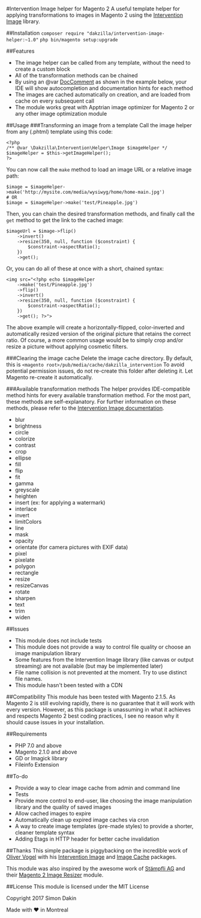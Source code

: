 #Intervention Image helper for Magento 2
A useful template helper for applying transformations to images in Magento 2 using the [Intervention Image](http://image.intervention.io) library.

##Installation
`composer require "dakzilla/intervention-image-helper:~1.0"`
`php bin/magento setup:upgrade`

##Features
+ The image helper can be called from any template, without the need to create a custom block
+ All of the transformation methods can be chained
+ By using an @var [DocComment](https://phpdoc.org/docs/latest/references/phpdoc/tags/var.html) as shown in the example below, your IDE will show autocompletion and documentation hints for each method
+ The images are cached automatically on creation, and are loaded from cache on every subsequent call
+ The module works great with Apptrian image optimizer for Magento 2 or any other image optimization module

##Usage
###Transforming an image from a template
Call the image helper from any (.phtml) template using this code:
```
<?php
/** @var \Dakzilla\Intervention\Helper\Image $imageHelper */
$imageHelper = $this->getImageHelper();
?>
```
You can now call the `make` method to load an image URL or a relative image path:
```
$image = $imageHelper->make('http://mysite.com/media/wysiwyg/home/home-main.jpg')
# OR
$image = $imageHelper->make('test/Pineapple.jpg')
```
Then, you can chain the desired transformation methods, and finally call the `get` method to get the link to the cached image:
```
$imageUrl = $image->flip()
    ->invert()
    ->resize(350, null, function ($constraint) {
        $constraint->aspectRatio();
    })
    ->get();
```
Or, you can do all of these at once with a short, chained syntax:
```
<img src="<?php echo $imageHelper
    ->make('test/Pineapple.jpg')
    ->flip()
    ->invert()
    ->resize(350, null, function ($constraint) {
        $constraint->aspectRatio();
    })
    ->get(); ?>">
```

The above example will create a horizontally-flipped, color-inverted and automatically resized version of the original picture that retains the correct ratio. Of course, a more common usage would be to simply crop and/or resize a picture without applying cosmetic filters.

###Clearing the image cache
Delete the image cache directory. By default, this is `<magento root>/pub/media/cache/dakzilla_intervention`
To avoid potential permission issues, do not re-create this folder after deleting it. Let Magento re-create it automatically. 

###Available transformation methods
The helper provides IDE-compatible method hints for every available transformation method. For the most part, these methods are self-explanatory. For further information on these methods, please refer to the [Intervention Image documentation](http://image.intervention.io/).
 
 + blur
 + brightness
 + circle
 + colorize
 + contrast
 + crop
 + ellipse
 + fill
 + flip
 + fit
 + gamma
 + greyscale
 + heighten
 + insert (ex: for applying a watermark)
 + interlace
 + invert
 + limitColors
 + line
 + mask
 + opacity
 + orientate (for camera pictures with EXIF data)
 + pixel
 + pixelate
 + polygon
 + rectangle
 + resize
 + resizeCanvas
 + rotate
 + sharpen
 + text
 + trim
 + widen

##Issues
+ This module does not include tests
+ This module does not provide a way to control file quality or choose an image manipulation library
+ Some features from the Intervention Image library (like canvas or output streaming) are not available (but may be implemented later)
+ File name collision is not prevented at the moment. Try to use distinct file names.
+ This module hasn't been tested with a CDN

##Compatibility
This module has been tested with Magento 2.1.5. As Magento 2 is still evolving rapidly, there is no guarantee that it will work with every version. However, as this package is unassuming in what it achieves and respects Magento 2 best coding practices, I see no reason why it should cause issues in your installation.

##Requirements
+ PHP 7.0 and above
+ Magento 2.1.0 and above
+ GD or Imagick library
+ Fileinfo Extension

##To-do
+ Provide a way to clear image cache from admin and command line
+ Tests
+ Provide more control to end-user, like choosing the image manipulation library and the quality of saved images
+ Allow cached images to expire
+ Automatically clean up expired image caches via cron
+ A way to create image templates (pre-made styles) to provide a shorter, cleaner template syntax
+ Adding Etags in HTTP header for better cache invalidation

##Thanks
This simple package is piggybacking on the incredible work of [Oliver Vogel](https://github.com/olivervogel) with his [Intervention Image](https://github.com/Intervention/image) and [Image Cache](https://github.com/Intervention/imagecache) packages.

This module was also inspired by the awesome work of [Stämpfli AG](https://github.com/staempfli) and their [Magento 2 Image Resizer](https://github.com/staempfli/magento2-module-image-resizer) module.

##License
This module is licensed under the MIT License

Copyright 2017 Simon Dakin

Made with ♥ in Montreal
